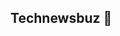 ## Technewsbuz 👋

<!--

**World News:**

🙋‍♀️ breaking news, photos, and videos about New York, sports, business, entertainment, opinion, real estate, culture, fashion, and more
🌈 Sports Read the latest sports news from around the US
👩‍💻 World News Read today's latest world news for all the breaking international
🍿 Fun facts - what does your team eat for breakfast?
🧙 Remember, you can do mighty things with the power of [Technewsbuz](https://technewsbuz.xyz)
-->
